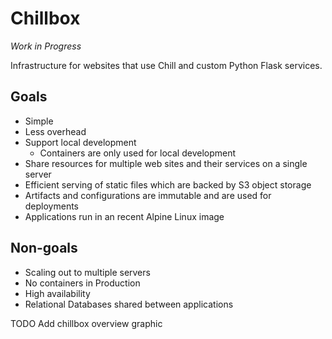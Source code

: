 # Chillbox

_Work in Progress_

Infrastructure for websites that use Chill and custom Python Flask services.

## Goals

- Simple
- Less overhead
- Support local development
    - Containers are only used for local development
- Share resources for multiple web sites and their services on a single server
- Efficient serving of static files which are backed by S3 object storage
- Artifacts and configurations are immutable and are used for deployments
- Applications run in an recent Alpine Linux image

## Non-goals

- Scaling out to multiple servers
- No containers in Production
- High availability
- Relational Databases shared between applications


TODO Add chillbox overview graphic
